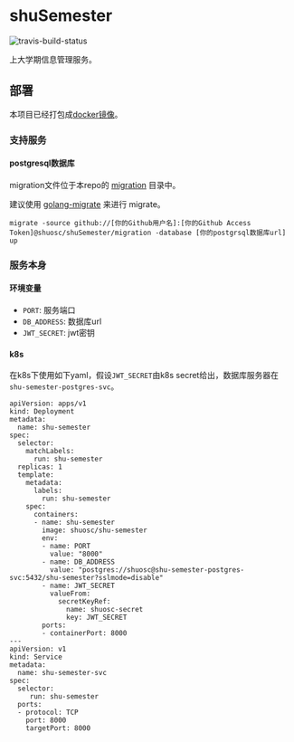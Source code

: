 # shuSemester
![travis-build-status](https://www.travis-ci.com/shuosc/SHUVolunteer.svg?branch=master)

上大学期信息管理服务。
## 部署
本项目已经打包成[docker镜像](https://hub.docker.com/r/shuosc/shu-semester)。
### 支持服务
#### postgresql数据库
migration文件位于本repo的 [migration](https://github.com/shuosc/shuSemester/tree/master/migration) 目录中。

建议使用 [golang-migrate](https://github.com/golang-migrate/migrate) 来进行 migrate。
```shell
migrate -source github://[你的Github用户名]:[你的Github Access Token]@shuosc/shuSemester/migration -database [你的postgrsql数据库url] up
```
### 服务本身
#### 环境变量
- `PORT`: 服务端口
- `DB_ADDRESS`: 数据库url
- `JWT_SECRET`: jwt密钥
#### k8s
在k8s下使用如下yaml，假设`JWT_SECRET`由k8s secret给出，数据库服务器在`shu-semester-postgres-svc`。
```shell
apiVersion: apps/v1
kind: Deployment
metadata:
  name: shu-semester
spec:
  selector:
    matchLabels:
      run: shu-semester
  replicas: 1
  template:
    metadata:
      labels:
        run: shu-semester
    spec:
      containers:
      - name: shu-semester
        image: shuosc/shu-semester
        env:
        - name: PORT
          value: "8000"
        - name: DB_ADDRESS
          value: "postgres://shuosc@shu-semester-postgres-svc:5432/shu-semester?sslmode=disable"
        - name: JWT_SECRET
          valueFrom:
            secretKeyRef:
              name: shuosc-secret
              key: JWT_SECRET
        ports:
        - containerPort: 8000
---
apiVersion: v1
kind: Service
metadata:
  name: shu-semester-svc
spec:
  selector:
     run: shu-semester
  ports:
  - protocol: TCP
    port: 8000
    targetPort: 8000
```
